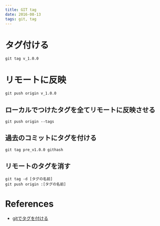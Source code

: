 ```yaml
---
title: GIT tag
date: 2016-08-13
tags: git, tag
---
```


# タグ付ける

```
git tag v_1.0.0
```

# リモートに反映

```
git push origin v_1.0.0
```

## ローカルでつけたタグを全てリモートに反映させる

```
git push origin --tags
```

## 過去のコミットにタグを付ける

```
git tag pre_v1.0.0 githash
```

## リモートのタグを消す

```
git tag -d [タグの名前]
git push origin :[タグの名前]
```

# References

+ [gitでタグを付ける](http://qiita.com/ritukiii/items/79a46103bdf24229a1ef)
